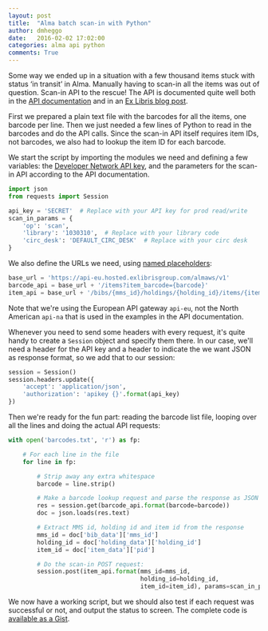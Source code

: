 ```yaml
---
layout: post
title:  "Alma batch scan-in with Python"
author: dmheggo
date:   2016-02-02 17:02:00
categories: alma api python
comments: True
---
```


Some way we ended up in a situation with a few thousand items stuck with status ‘in transit’ in Alma. Manually having to scan-in all the items was out of question. Scan-in API to the rescue! <!-- more --> The API is documented quite well both in the [API documentation](https://developers.exlibrisgroup.com/alma/apis/bibs/POST/gwPcGly021om4RTvtjbPleCklCGxeYAfEqJOcQOaLEvNcHQT0/ozqu3DGTurs/Xx+GZLELMQamEGJL0f6Mjkdw==/af2fb69d-64f4-42bc-bb05-d8a0ae56936e) and in an [Ex Libris blog post](https://developers.exlibrisgroup.com/blog/Scan-in-and-Next-Step-APIs).

First we prepared a plain text file with the barcodes for all the items, one barcode per line. Then we just needed a few lines of Python to read in the barcodes and do the API calls. Since the scan-in API itself requires item IDs, not barcodes, we also had to lookup the item ID for each barcode.

We start the script by importing the modules we need and defining a few variables: the [Developer Network API key](https://developers.exlibrisgroup.com/alma/apis), and the parameters for the scan-in API according to the API documentation.

```python
import json
from requests import Session

api_key = 'SECRET'  # Replace with your API key for prod read/write
scan_in_params = {
    'op': 'scan',
    'library': '1030310',  # Replace with your library code
    'circ_desk': 'DEFAULT_CIRC_DESK'  # Replace with your circ desk
}
```

We also define the URLs we need, using [named placeholders](https://pyformat.info/#named_placeholders):

```python
base_url = 'https://api-eu.hosted.exlibrisgroup.com/almaws/v1'
barcode_api = base_url + '/items?item_barcode={barcode}'
item_api = base_url + '/bibs/{mms_id}/holdings/{holding_id}/items/{item_id}'
```

Note that we're using the European API gateway `api-eu`, not the North American
`api-na` that is used in the examples in the API documentation.

Whenever you need to send some headers with every request, it's quite handy
to create a `Session` object and specify them there. In our case, we'll need
a header for the API key and a header to indicate the we want JSON as
response format, so we add that to our session:

```python
session = Session()
session.headers.update({
    'accept': 'application/json',
    'authorization': 'apikey {}'.format(api_key)
})
```

Then we're ready for the fun part: reading the barcode list file,
looping over all the lines and doing the actual API requests:


```python
with open('barcodes.txt', 'r') as fp:

    # For each line in the file
    for line in fp:

        # Strip away any extra whitespace
        barcode = line.strip()

        # Make a barcode lookup request and parse the response as JSON
        res = session.get(barcode_api.format(barcode=barcode))
        doc = json.loads(res.text)

        # Extract MMS id, holding id and item id from the response
        mms_id = doc['bib_data']['mms_id']
        holding_id = doc['holding_data']['holding_id']
        item_id = doc['item_data']['pid']

        # Do the scan-in POST request:
        session.post(item_api.format(mms_id=mms_id,
                                     holding_id=holding_id,
                                     item_id=item_id), params=scan_in_params)
```

We now have a working script, but we should also test if each request was successful
or not, and output the status to screen.
The complete code is [available as a Gist](https://gist.github.com/danmichaelo/fea2a222efd00fc47531).
